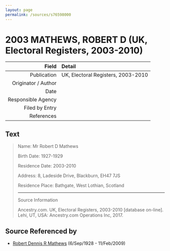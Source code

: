 ```yaml
---
layout: page
permalink: /sources/s76598000
---
```


# 2003 MATHEWS, ROBERT D (UK, Electoral Registers, 2003-2010)

Field | Detail
---:|:---
Publication | UK, Electoral Registers, 2003-2010
Originator / Author | 
Date | 
Responsible Agency | 
Filed by Entry | 
References | 

## Text

> Name: Mr Robert D Mathews
>
> Birth Date: 1927-1929
>
> Residence Date: 2003-2010
>
> Address: 8, Ladeside Drive, Blackburn, EH47 7JS
>
> Residence Place: Bathgate, West Lothian, Scotland
>
> ---
>
> Source Information
>
> Ancestry.com. UK, Electoral Registers, 2003-2010 [database on-line]. Lehi, UT, USA: Ancestry.com Operations Inc, 2017.
>

## Source Referenced by

* [Robert Dennis R Mathews](../people/@58223940@-robert-dennis-r-mathews-b1928-9-6-d2009-2-11.md) (6/Sep/1928 - 11/Feb/2009)
